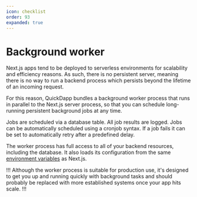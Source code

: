 ```yaml
---
icon: checklist
order: 93
expanded: true
---
```


# Background worker

Next.js apps tend to be deployed to serverless environments for scalability and efficiency reasons. As such, there is no persistent server, meaning there is no way to run a backend process which persists beyond the lifetime of an incoming request.

For this reason, QuickDapp bundles a background worker process that runs in parallel to the Next.js server process, so that you can schedule long-running persistent background jobs at any time.

Jobs are scheduled via a database table. All job results are logged. Jobs can be automatically scheduled using a cronjob syntax. If a job fails it can be set to automatically retry after a predefined delay.

The worker process has full access to all of your backend resources, including the database. It also loads its configuration from the same [environment variables](../environment-variables.md) as Next.js.

!!!
Although the worker process is suitable for production use, it's designed to get you up and running quickly with background tasks and should probably be replaced with more established systems once your app hits scale.
!!!
